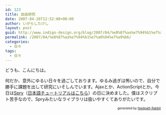 ```yaml
---
id: 123
title: 自由研究
date: 2007-04-26T12:52:00+00:00
author: いがらしたけし
layout: post
guid: http://www.indigo-design.org/blog/2007/04/%e8%87%aa%e7%94%b1%e7%a0%94%e7%a9%b6/
permalink: /2007/04/%e8%87%aa%e7%94%b1%e7%a0%94%e7%a9%b6/
categories:
  - 日々
tags:
  - 日々
---
```

どうも、こんにちは。

何だか、意外にゆるい日々を過ごしております。ゆるみ過ぎは怖いので、自分で勝手に課題を出して研究にいそしんでいます。Ajaxとか、ActionScriptとか。今日は[Spry](http://labs.adobe.com/technologies/spry/)（[日本語チュートリアルはこちら](http://www.adobe.com/jp/newsletters/edge/february2007/articles/article2/index.html)）の日に決めました。僕はスクリプト苦手なので、Spryみたいなライブラリは扱いやすくてありがたいです。

<div style="text-align: right;font-size: 10px">
  &nbsp;&nbsp;<span>generated by <a href="http://feedpath.jp" title="feedpath Rabbit" target="_blank">feedpath Rabbit</a></span>
</div>
